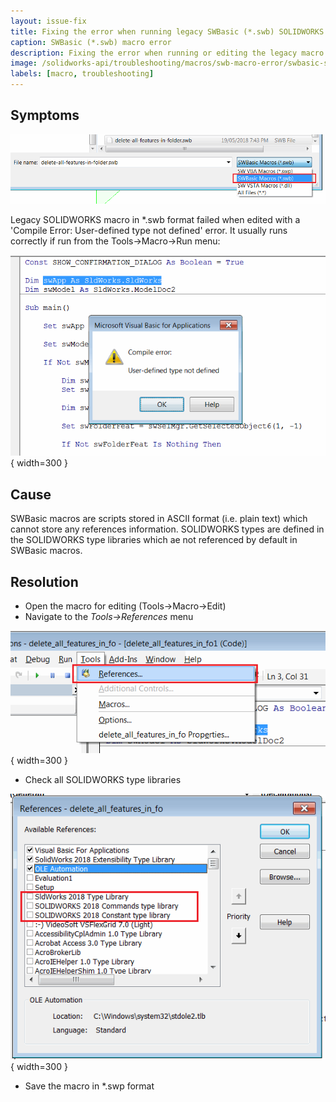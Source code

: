 ```yaml
---
layout: issue-fix
title: Fixing the error when running legacy SWBasic (*.swb) SOLIDWORKS macro
caption: SWBasic (*.swb) macro error
description: Fixing the error when running or editing the legacy macro in swb format
image: /solidworks-api/troubleshooting/macros/swb-macro-error/swbasic-swb-macro-filter.png
labels: [macro, troubleshooting]
---
```

## Symptoms

![Selecting the SWBasic Macros (*.swb)](swbasic-swb-macro-filter.png)

Legacy SOLIDWORKS macro in *.swb format failed when edited with a 'Compile Error: User-defined type not defined' error. It usually runs correctly if run from the Tools->Macro->Run menu:

![Compile Error: User-defined type not defined](swb-macro-user-defined-type-not-defined-error.png){ width=300 }

## Cause

SWBasic macros are scripts stored in ASCII format (i.e. plain text) which cannot store any references information. SOLIDWORKS types are defined in the SOLIDWORKS type libraries which ae not referenced by default in SWBasic macros.

## Resolution

* Open the macro for editing (Tools->Macro->Edit)
* Navigate to the *Tools->References* menu

![References menu in VBA editor](vba-tools-references.png){ width=300 }

* Check all SOLIDWORKS type libraries

![SOLIDWORKS Type Libraries in the VBA References dialog](vba-sw-references.png){ width=300 }

* Save the macro in *.swp format
